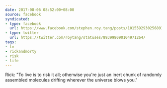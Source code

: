 ```yaml
---
date: 2017-08-06 08:52:00+08:00
source: facebook
syndicated:
- type: facebook
  url: https://www.facebook.com/stephen.roy.tang/posts/10155929302568912
- type: twitter
  url: https://twitter.com/roytang/statuses/893998090104971264/
tags: 
- tv
- rickandmorty
- risk
- life
---
```


Rick: "To live is to risk it all; otherwise you're just an inert chunk of randomly assembled molecules drifting wherever the universe blows you."